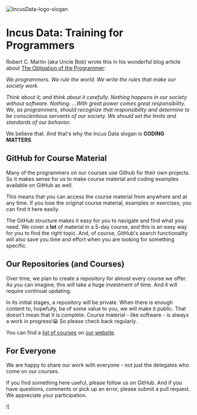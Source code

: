 ![IncusData-logo-slogan](https://user-images.githubusercontent.com/51994052/229132288-fc1cc8d2-500d-4f64-a476-ddcd33699397.png)

# Incus Data: Training for Programmers

Robert C. Martin (aka Uncle Bob) wrote this in his wonderful blog article about [The Obligation of the Programmer](https://blog.cleancoder.com/uncle-bob/2014/11/15/WeRuleTheWorld.html):

*We programmers. We rule the world. We write the rules that make our society work.*

*Think about it; and think about it carefully. Nothing happens in our society without software. Nothing.*
*...With great power comes great responsibility. We, as programmers, should recognize that responsibility and determine to be conscientious servants of our society. We should set the limits and standards of our behavior.*

We believe that. And that's why the Incus Data slogan is **CODING MATTERS**.

## GitHub for Course Material 

Many of the programmers on our courses use Github for their own projects. So it makes sense for us to make course material and coding examples available on GitHub as well.

This means that you can access the course material from anywhere and at any time. If you lose the original course material, examples or exercises, you can find it here easily.

The GitHub structure makes it easy for you to navigate and find what you need. We cover a **lot** of material in a 5-day course, and this is an easy way for you to find the right topic. And, of course, GitHub's search functionality will also save you time and effort when you are looking for something specific.

## Our Repositories (and Courses)

Over time, we plan to create a repository for almost every course we offer. As you can imagine, this will take a huge investment of time. And it will require continual updating.

In its initial stages, a repository will be private. When there is enough content to, hopefully, be of some value to you, we will make it public. That doesn't mean that it is complete. Course material - like software - is always a work in progress!:grinning: So please check back regularly.

You can find a [list of courses](https://incusdata.com/courses) on [our website](https://incusdata.com).

## For Everyone

We are happy to share our work with everyone - not just the delegates who come on our courses.

If you find something here useful, please follow us on GitHub. And if you have questions, comments or pick up an error, please submit a pull request. We appreciate your participation.

[gp-incusdata]:
    https://incusdata.github.io
    "GitHub Pages — Incus Data Home Page"

![
